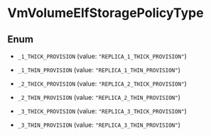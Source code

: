 

# VmVolumeElfStoragePolicyType

## Enum


* `_1_THICK_PROVISION` (value: `"REPLICA_1_THICK_PROVISION"`)

* `_1_THIN_PROVISION` (value: `"REPLICA_1_THIN_PROVISION"`)

* `_2_THICK_PROVISION` (value: `"REPLICA_2_THICK_PROVISION"`)

* `_2_THIN_PROVISION` (value: `"REPLICA_2_THIN_PROVISION"`)

* `_3_THICK_PROVISION` (value: `"REPLICA_3_THICK_PROVISION"`)

* `_3_THIN_PROVISION` (value: `"REPLICA_3_THIN_PROVISION"`)



